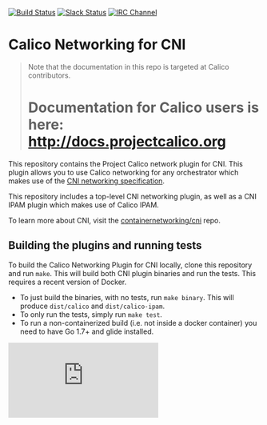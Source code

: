 [![Build Status](https://semaphoreci.com/api/v1/calico/cni-plugin/branches/master/shields_badge.svg)](https://semaphoreci.com/calico/cni-plugin)
[![Slack Status](https://slack.projectcalico.org/badge.svg)](https://slack.projectcalico.org)
[![IRC Channel](https://img.shields.io/badge/irc-%23calico-blue.svg)](https://kiwiirc.com/client/irc.freenode.net/#calico)

# Calico Networking for CNI

<blockquote>
Note that the documentation in this repo is targeted at Calico contributors.
<h1>Documentation for Calico users is here:<br><a href="http://docs.projectcalico.org">http://docs.projectcalico.org</a></h1>
</blockquote>

This repository contains the Project Calico network plugin for CNI.  This plugin allows you to use Calico networking for
any orchestrator which makes use of the [CNI networking specification][cni specification].

This repository includes a top-level CNI networking plugin, as well as a CNI IPAM plugin which makes use of Calico IPAM.

To learn more about CNI, visit the [containernetworking/cni][cni] repo.

## Building the plugins and running tests
To build the Calico Networking Plugin for CNI locally, clone this repository and run `make`.  This will build both CNI plugin binaries and run the tests. This requires a recent version of Docker.

- To just build the binaries, with no tests, run `make binary`. This will produce `dist/calico` and `dist/calico-ipam`.
- To only run the tests, simply run `make test`.
- To run a non-containerized build (i.e. not inside a docker container) you need to have Go 1.7+ and glide installed.

[cni]: https://github.com/containernetworking/cni
[cni specification]: https://github.com/containernetworking/cni/blob/master/SPEC.md
[![Analytics](https://calico-ga-beacon.appspot.com/UA-52125893-3/calico-cni/README.md?pixel)](https://github.com/igrigorik/ga-beacon)
